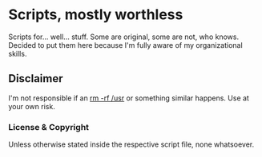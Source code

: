 # Scripts, mostly worthless

Scripts for... well... stuff. Some are original, some are not, who knows.
Decided to put them here because I'm fully aware of my organizational skills.

## Disclaimer

I'm not responsible if an [rm -rf /usr](https://github.com/MrMEEE/bumblebee-Old-and-abbandoned/commit/a047be85247755cdbe0acce6f1dafc8beb84f2ac#comments) or something similar happens. Use at your own risk.

### License & Copyright

Unless otherwise stated inside the respective script file, none whatsoever.